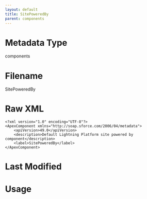 ```yaml
---
layout: default
title: SitePoweredBy
parent: components
---
```

# Metadata Type
components


# Filename 
SitePoweredBy


# Raw XML
```
<?xml version="1.0" encoding="UTF-8"?>
<ApexComponent xmlns="http://soap.sforce.com/2006/04/metadata">
    <apiVersion>49.0</apiVersion>
    <description>Default Lightning Platform site powered by component</description>
    <label>SitePoweredBy</label>
</ApexComponent>
```


# Last Modified


# Usage
